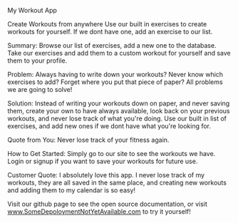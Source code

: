 My Workout App

Create Workouts from anywhere
Use our built in exercises to create workouts for yourself.  If we dont have one, add an exercise to our list.

Summary:
Browse our list of exercises, add a new one to the database. Take our exercises and add them to a custom workout for yourself and save them to your profile.

Problem:
Always having to write down your workouts? Never know which exercises to add? Forget where you put that piece of paper? All problems we are going to solve!

Solution:
Instead of writing your workouts down on paper, and never saving them, create your own to have always available, look back on your previous workouts, and never lose track of what you're doing. Use our built in list of exercises, and add new ones if we dont have what you're looking for.

Quote from You:
Never lose track of your fitness again.

How to Get Started:
Simply go to our site to see the workouts we have.  Login or signup if you want to save your workouts for future use.

Customer Quote:
I absolutely love this app. I never lose track of my workouts, they are all saved in the same place, and creating new workouts and adding them to my calendar is so easy!

Visit our github page to see the open source documentation, or visit www.SomeDepoloymentNotYetAvailable.com to try it yourself!